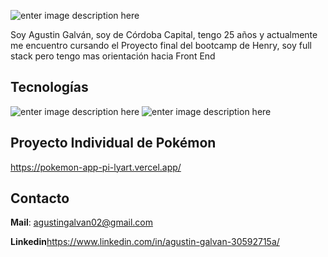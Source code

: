 ![enter image description here](https://imagizer.imageshack.com/img923/999/rYleq9.jpg)

Soy Agustin Galván, soy de Córdoba Capital, tengo 25 años y actualmente me encuentro cursando el Proyecto final del bootcamp de Henry, soy full stack pero tengo mas orientación hacia Front End 


## Tecnologías

![enter image description here](https://user-images.githubusercontent.com/30186107/29488525-f55a69d0-84da-11e7-8a39-5476f663b5eb.png)
![enter image description here](https://imagizer.imageshack.com/img923/8821/8nFM4e.png)

## Proyecto Individual de Pokémon
https://pokemon-app-pi-lyart.vercel.app/
## Contacto

**Mail**: agustingalvan02@gmail.com

**Linkedin**https://www.linkedin.com/in/agustin-galvan-30592715a/

